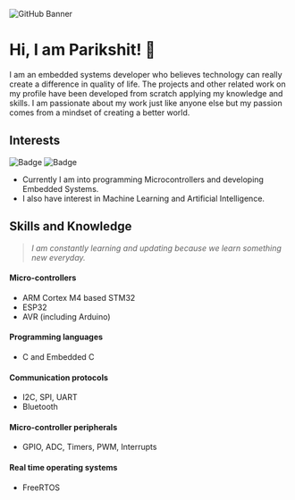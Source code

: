 ![GitHub Banner](https://user-images.githubusercontent.com/80714882/200172123-4bd162c7-ef93-4365-a4b0-0729d9a019a2.gif)

# Hi, I am Parikshit! 👋

I am an embedded systems developer who believes technology can really create a difference in quality of life. The projects and other related work on my profile have been developed from scratch applying my knowledge and skills. I am passionate about my work just like anyone else but my passion comes from a mindset of creating a better world.

## Interests

![Badge](https://img.shields.io/badge/Embedded_Systems-1f6feb)
![Badge](https://img.shields.io/badge/Machine_Learning-orange)

- Currently I am into programming Microcontrollers and developing Embedded Systems.
- I also have interest in Machine Learning and Artificial Intelligence.

## Skills and Knowledge

> *I am constantly learning and updating because we learn something new everyday.*

#### Micro-controllers 
- ARM Cortex M4 based STM32 
- ESP32 
- AVR (including Arduino)

#### Programming languages 
- C and Embedded C

#### Communication protocols  
- I2C, SPI, UART 
- Bluetooth

#### Micro-controller peripherals 
- GPIO, ADC, Timers, PWM, Interrupts

#### Real time operating systems 
- FreeRTOS
